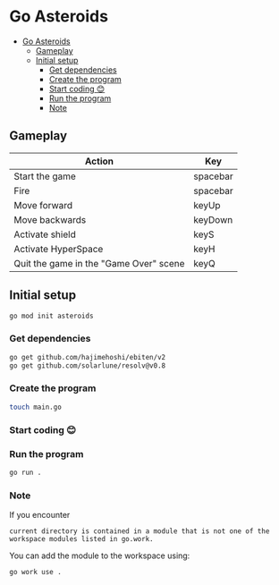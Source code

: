 # Go Asteroids

- [Go Asteroids](#go-asteroids)
  - [Gameplay](#gameplay)
  - [Initial setup](#initial-setup)
    - [Get dependencies](#get-dependencies)
    - [Create the program](#create-the-program)
    - [Start coding 😊](#start-coding-)
    - [Run the program](#run-the-program)
    - [Note](#note)

## Gameplay

| Action | Key |
|--------|-----|
| Start the game | spacebar |
| Fire | spacebar |
| Move forward | keyUp |
| Move backwards | keyDown |
| Activate shield | keyS |
| Activate HyperSpace | keyH |
| Quit the game in the "Game Over" scene | keyQ |

## Initial setup

```sh
go mod init asteroids
```

### Get dependencies

```sh
go get github.com/hajimehoshi/ebiten/v2
go get github.com/solarlune/resolv@v0.8
```

### Create the program

```sh
touch main.go
```

### Start coding 😊

### Run the program

```sh
go run .
```

### Note

If you encounter

`current directory is contained in a module that is not one of the workspace modules listed in go.work.`<br>

You can add the module to the workspace using:

```sh
go work use .
```
